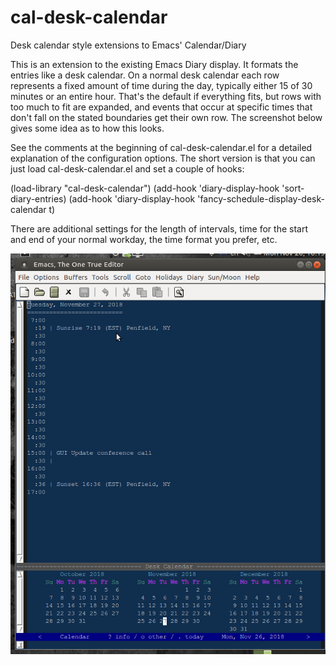 # cal-desk-calendar
Desk calendar style extensions to Emacs' Calendar/Diary

This is an extension to the existing Emacs Diary display.  It formats the
entries like a desk calendar.  On a normal desk calendar each row represents
a fixed amount of time during the day, typically either 15 of 30 minutes or
an entire hour.  That's the default if everything fits, but rows with too much
to fit are expanded, and events that occur at specific times that don't fall
on the stated boundaries get their own row.  The screenshot below gives some
idea as to how this looks.

See the comments at the beginning of cal-desk-calendar.el for a detailed
explanation of the configuration options.  The short version is that you can
just load cal-desk-calendar.el and set a couple of hooks:

  (load-library "cal-desk-calendar")
  (add-hook 'diary-display-hook 'sort-diary-entries)
  (add-hook 'diary-display-hook 'fancy-schedule-display-desk-calendar t)

There are additional settings for the length of intervals, time for the start
and end of your normal workday, the time format you prefer, etc.

![screenshot](/Emacs-Desk-Calendar-screenshot.png "Emacs Desk Calendar screenshot")
